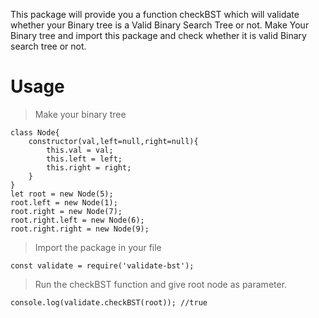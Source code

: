 This package will provide you a function checkBST which will validate whether your Binary tree is a Valid Binary Search Tree or not.
Make Your Binary tree and import this package and check whether it is valid Binary search tree or not.

# Usage
> Make your binary tree
```
class Node{
    constructor(val,left=null,right=null){
        this.val = val;
        this.left = left;
        this.right = right;
    }
}
let root = new Node(5);
root.left = new Node(1);
root.right = new Node(7);
root.right.left = new Node(6);
root.right.right = new Node(9);

```
>Import the package in your file
```
const validate = require('validate-bst');
```
> Run the checkBST function and give root node as parameter.

```
console.log(validate.checkBST(root)); //true
```